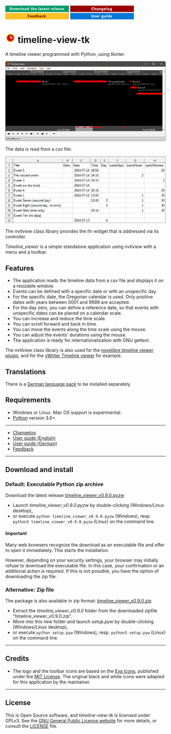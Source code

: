 [![Download the latest release](docs/img/download-button.png)](https://github.com/peter88213/timeline-view-tk/raw/main/dist/timeline_viewer_v0.9.0.pyzw)
[![Changelog](docs/img/changelog-button.png)](docs/changelog.md)
[![Feedback](docs/img/feedback-button.png)](https://github.com/peter88213/timeline-view-tk/discussions)
[![Online help](docs/img/help-button.png)](https://peter88213.github.io/timeline-view-tk/help/)


# ![](docs/img/tlv32.png) timeline-view-tk

A timeline viewer programmed with Python, using tkinter.

![Screenshot](docs/Screenshots/screen01.png)

The data is read from a csv file:

![Screenshot](docs/Screenshots/screen02.png)

The *nvtlview* class library provides the *tlv* widget that is addressed via its controller.

*Timeline_viewer* is a simple standalone application using *nvtlview* 
with a menu and a toolbar. 

## Features

- The application reads the timeline data from a csv file and displays it on a resizable 
  window.
- Events can be defined with a specific date or with an unspecific day.
- For the specific date, the Gregorian calendar is used.
  Only positive dates with years between 0001 and 9999 are accepted.
- For the day zero, you can define a reference date, so that events with unspecific dates 
  can be placed on a calendar scale.  
- You can increase and reduce the time scale. 
- You can scroll forward and back in time.
- You can move the events along the time scale using the mouse.
- You can adjust the events' durations using the mouse.
- The application is ready for internationalization with GNU gettext. 

The *nvtlview* class library is also used for the 
[novelibre timeline viewer plugin](https://github.com/peter88213/nv_tlview/),
and for the 
[yWriter Timeline viewer](https://github.com/peter88213/yw_tlview)
for example.


## Translations

There is a [German language pack](https://github.com/peter88213/tlviewer_de) to be installed separately. 


## Requirements

- Windows or Linux. Mac OS support is experimental.
- [Python](https://www.python.org/) version 3.6+. 

---

- [Changelog](docs/changelog.md)
- [User guide (English)](https://peter88213.github.io/timeline-view-tk/help/)
- [User guide (German)](https://peter88213.github.io/tlviewer_de/help/)
- [Feedback](https://github.com/peter88213/timeline-view-tk/discussions)

---

## Download and install

### Default: Executable Python zip archive

Download the latest release [timeline_viewer_v0.9.0.pyzw](https://github.com/peter88213/timeline-view-tk/raw/main/dist/timeline_viewer_v0.9.0.pyzw)

- Launch *timeline_viewer_v0.9.0.pyzw* by double-clicking (Windows/Linux desktop),
- or execute `python timeline_viewer_v0.9.0.pyzw` (Windows), resp. `python3 timeline_viewer_v0.9.0.pyzw` (Linux) on the command line.

#### Important

Many web browsers recognize the download as an executable file and offer to open it immediately. 
This starts the installation.

However, depending on your security settings, your browser may 
initially  refuse  to download the executable file. 
In this case, your confirmation or an additional action is required. 
If this is not possible, you have the option of downloading 
the zip file. 


### Alternative: Zip file

The package is also available in zip format: [timeline_viewer_v0.9.0.zip](https://github.com/peter88213/timeline-view-tk/raw/main/dist/timeline_viewer_v0.9.0.zip)

- Extract the *timeline_viewer_v0.9.0* folder from the downloaded zipfile "timeline_viewer_v0.9.0.zip".
- Move into this new folder and launch *setup.pyw* by double-clicking (Windows/Linux desktop), 
- or execute `python setup.pyw` (Windows), resp. `python3 setup.pyw` (Linux) on the command line.


---

## Credits

- The logo and the toolbar icons are based on the [Eva Icons](https://akveo.github.io/eva-icons/#/), published under the [MIT License](http://www.opensource.org/licenses/mit-license.php). The original black and white icons were adapted for this application by the maintainer. 

---

## License

This is Open Source software, and *timeline-view-tk* is licensed under GPLv3. See the
[GNU General Public License website](https://www.gnu.org/licenses/gpl-3.0.en.html) for more
details, or consult the [LICENSE](https://github.com/peter88213/timeline-view-tk/blob/main/LICENSE) file.


